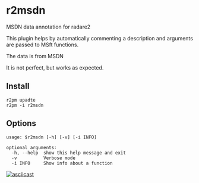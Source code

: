 # r2msdn

MSDN data annotation for radare2

This plugin helps by automatically commenting a description and arguments are passed to MSft functions. 

The data is from MSDN

It is not perfect, but works as expected. 

## Install
```commandline
r2pm upadte
r2pm -i r2msdn
```

## Options
```commandline
usage: $r2msdn [-h] [-v] [-i INFO]

optional arguments:
  -h, --help  show this help message and exit
  -v          Verbose mode
  -i INFO     Show info about a function
```

[![asciicast](https://asciinema.org/a/164908.png)](https://asciinema.org/a/164908)
